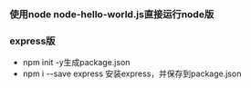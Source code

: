 ### 使用node node-hello-world.js直接运行node版

### express版

- npm init -y生成package.json
- npm i --save express 安装express，并保存到package.json